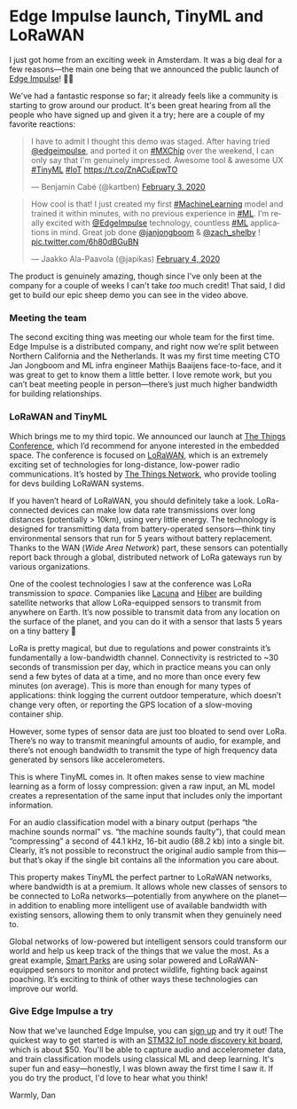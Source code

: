 # Edge Impulse launch, TinyML and LoRaWAN

I just got home from an exciting week in Amsterdam. It was a big deal for a few reasons—the main one being that we announced the public launch of [Edge Impulse](http://edgeimpulse.com)! 🥳🍾

We've had a fantastic response so far; it already feels like a community is starting to grow around our product. It's been great hearing from all the people who have signed up and given it a try; here are a couple of my favorite reactions:

<blockquote class="twitter-tweet"><p lang="en" dir="ltr">I have to admit I thought this demo was staged. After having tried <a href="https://twitter.com/EdgeImpulse?ref_src=twsrc%5Etfw">@edgeimpulse</a>, and ported it on <a href="https://twitter.com/hashtag/MXChip?src=hash&amp;ref_src=twsrc%5Etfw">#MXChip</a> over the weekend, I can only say that I&#39;m genuinely impressed. Awesome tool &amp; awesome UX <a href="https://twitter.com/hashtag/TinyML?src=hash&amp;ref_src=twsrc%5Etfw">#TinyML</a> <a href="https://twitter.com/hashtag/IoT?src=hash&amp;ref_src=twsrc%5Etfw">#IoT</a> <a href="https://t.co/ZnACuEpwTO">https://t.co/ZnACuEpwTO</a></p>&mdash; Benjamin Cabé (@kartben) <a href="https://twitter.com/kartben/status/1224382736514699264?ref_src=twsrc%5Etfw">February 3, 2020</a></blockquote> <script async src="https://platform.twitter.com/widgets.js" charset="utf-8"></script>

<blockquote class="twitter-tweet"><p lang="en" dir="ltr">How cool is that! I just created my first <a href="https://twitter.com/hashtag/MachineLearning?src=hash&amp;ref_src=twsrc%5Etfw">#MachineLearning</a> model and trained it within minutes, with no previous experience in <a href="https://twitter.com/hashtag/ML?src=hash&amp;ref_src=twsrc%5Etfw">#ML</a>. I’m really excited with <a href="https://twitter.com/EdgeImpulse?ref_src=twsrc%5Etfw">@EdgeImpulse</a> technology, countless <a href="https://twitter.com/hashtag/ML?src=hash&amp;ref_src=twsrc%5Etfw">#ML</a> applications in mind. Great job done ⁦<a href="https://twitter.com/janjongboom?ref_src=twsrc%5Etfw">@janjongboom</a>⁩ &amp; ⁦<a href="https://twitter.com/zach_shelby?ref_src=twsrc%5Etfw">@zach_shelby</a>⁩ ! <a href="https://t.co/6h80dBGuBN">pic.twitter.com/6h80dBGuBN</a></p>&mdash; Jaakko Ala-Paavola (@japikas) <a href="https://twitter.com/japikas/status/1224731746840739841?ref_src=twsrc%5Etfw">February 4, 2020</a></blockquote>

The product is genuinely amazing, though since I've only been at the company for a couple of weeks I can't take _too_ much credit! That said, I did get to build our epic sheep demo you can see in the video above.

### Meeting the team

The second exciting thing was meeting our whole team for the first time. Edge Impulse is a distributed company, and right now we’re split between Northern California and the Netherlands. It was my first time meeting CTO Jan Jongboom and ML infra engineer Mathijs Baaijens face-to-face, and it was great to get to know them a little better. I love remote work, but you can’t beat meeting people in person—there’s just much higher bandwidth for building relationships.

### LoRaWAN and TinyML

Which brings me to my third topic. We announced our launch at [The Things Conference](https://www.thethingsnetwork.org/conference/), which I’d recommend for anyone interested in the embedded space. The conference is focused on [LoRaWAN](https://lora-alliance.org/about-lorawan), which is an extremely exciting set of technologies for long-distance, low-power radio communications. It’s hosted by [The Things Network](https://www.thethingsnetwork.org/), who provide tooling for devs building LoRaWAN systems.

If you haven’t heard of LoRaWAN, you should definitely take a look. LoRa-connected devices can make low data rate transmissions over long distances (potentially > 10km), using very little energy. The technology is designed for transmitting data from battery-operated sensors—think tiny environmental sensors that run for 5 years without battery replacement. Thanks to the WAN (_Wide Area Network_) part, these sensors can potentially report back through a global, distributed network of LoRa gateways run by various organizations.

One of the coolest technologies I saw at the conference was LoRa transmission to _space_. Companies like [Lacuna](https://lacuna.space/) and [Hiber](https://hiber.global/) are building satellite networks that allow LoRa-equipped sensors to transmit from anywhere on Earth. It’s now possible to transmit data from any location on the surface of the planet, and you can do it with a sensor that lasts 5 years on a tiny battery 🤯

LoRa is pretty magical, but due to regulations and power constraints it’s fundamentally a low-bandwidth channel. Connectivity is restricted to ~30 seconds of transmission per day, which in practice means you can only send a few bytes of data at a time, and no more than once every few minutes (on average). This is more than enough for many types of applications: think logging the current outdoor temperature, which doesn’t change very often, or reporting the GPS location of a slow-moving container ship.

However, some types of sensor data are just too bloated to send over LoRa. There’s no way to transmit meaningful amounts of audio, for example, and there’s not enough bandwidth to transmit the type of high frequency data generated by sensors like accelerometers.

This is where TinyML comes in. It often makes sense to view machine learning as a form of lossy compression: given a raw input, an ML model creates a representation of the same input that includes only the important information.

For an audio classification model with a binary output (perhaps “the machine sounds normal” vs. “the machine sounds faulty”), that could mean “compressing” a second of 44.1 kHz, 16-bit audio (88.2 kb) into a single bit. Clearly, it’s not possible to reconstruct the original audio sample from this—but that’s okay if the single bit contains all the information you care about.

This property makes TinyML the perfect partner to LoRaWAN networks, where bandwidth is at a premium. It allows whole new classes of sensors to be connected to LoRa networks—potentially from anywhere on the planet—in addition to enabling more intelligent use of available bandwidth with existing sensors, allowing them to only transmit when they genuinely need to.

Global networks of low-powered but intelligent sensors could transform our world and help us keep track of the things that we value the most. As a great example, [Smart Parks](https://www.smartparks.org/) are using solar powered and LoRaWAN-equipped sensors to monitor and protect wildlife, fighting back against poaching. It’s exciting to think of other ways these technologies can improve our world.

### Give Edge Impulse a try

Now that we've launched Edge Impulse, you can [sign up](http://edgeimpulse.com/) and try it out! The quickest way to get started is with an [STM32 IoT node discovery kit board](https://www.st.com/en/evaluation-tools/b-l475e-iot01a.html), which is about $50. You'll be able to capture audio and accelerometer data, and train classification models using classical ML and deep learning. It's super fun and easy—honestly, I was blown away the first time I saw it. If you do try the product, I'd love to hear what you think!

Warmly,
Dan
